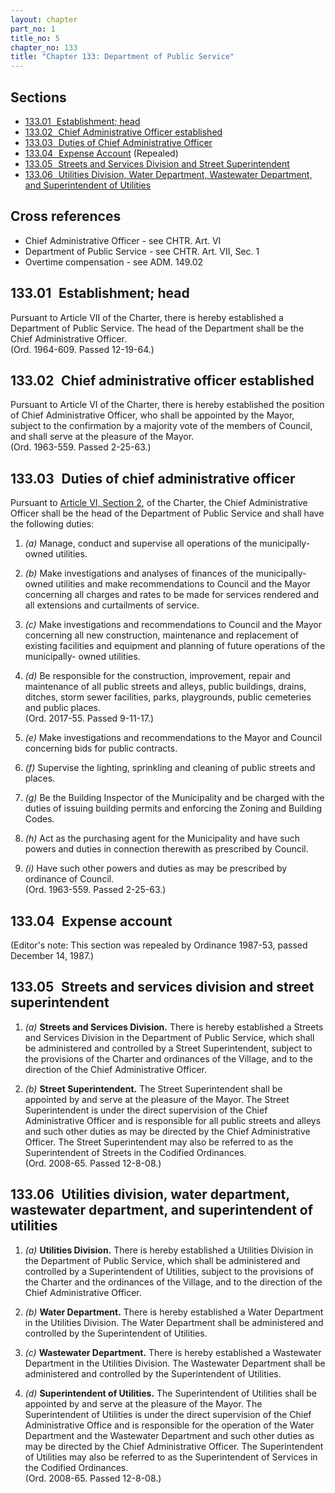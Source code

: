 ```yaml
---
layout: chapter
part_no: 1
title_no: 5
chapter_no: 133
title: "Chapter 133: Department of Public Service"
---
```


## Sections

* [133.01   Establishment; head](#13301-establishment-head)
* [133.02   Chief Administrative Officer established](#13302-chief-administrative-officer-established)
* [133.03   Duties of Chief Administrative Officer](#13303-duties-of-chief-administrative-officer)
* [133.04   Expense Account](#13304-expense-account) (Repealed)
* [133.05   Streets and Services Division and Street Superintendent](#13305-streets-and-services-division-and-street-superintendent)
* [133.06   Utilities Division, Water Department, Wastewater Department, and Superintendent of Utilities](#13306-utilities-division-water-department-wastewater-department-and-superintendent-of-utilities)

## Cross references

* Chief Administrative Officer - see CHTR. Art. VI
* Department of Public Service - see CHTR. Art. VII, Sec. 1
* Overtime compensation - see ADM. 149.02

## 133.01   Establishment; head

Pursuant to Article VII of the Charter, there is hereby established a Department
of Public Service. The head of the Department shall be the Chief Administrative
Officer.\
(Ord. 1964-609. Passed 12-19-64.)

## 133.02   Chief administrative officer established

Pursuant to Article VI of the Charter, there is hereby established the position
of Chief Administrative Officer, who shall be appointed by the Mayor, subject to
the confirmation by a majority vote of the members of Council, and shall serve
at the pleasure of the Mayor.\
(Ord. 1963-559. Passed 2-25-63.)

## 133.03   Duties of chief administrative officer

Pursuant to [Article VI, Section 2][CFC 6.2], of the Charter, the Chief
Administrative Officer shall be the head of the Department of Public Service and
shall have the following duties:

1. _(a)_ Manage, conduct and supervise all operations of the municipally-owned
utilities.

2. _(b)_ Make investigations and analyses of finances of the municipally-owned
utilities and make recommendations to Council and the Mayor concerning all
charges and rates to be made for services rendered and all extensions and
curtailments of service.

3. _(c)_ Make investigations and recommendations to Council and the Mayor
concerning all new construction, maintenance and replacement of existing
facilities and equipment and planning of future operations of the municipally-
owned utilities.

4. _(d)_ Be responsible for the construction, improvement, repair and
maintenance of all public streets and alleys, public buildings, drains, ditches,
storm sewer facilities, parks, playgrounds, public cemeteries and public
places.\
(Ord. 2017-55. Passed 9-11-17.)

5. _(e)_ Make investigations and recommendations to the Mayor and Council
concerning bids for public contracts.

6. _(f)_ Supervise the lighting, sprinkling and cleaning of public streets and
places.

7. _(g)_ Be the Building Inspector of the Municipality and be charged with the
duties of issuing building permits and enforcing the Zoning and Building Codes.

8. _(h)_ Act as the purchasing agent for the Municipality and have such powers
and duties in connection therewith as prescribed by Council.

9. _(i)_ Have such other powers and duties as may be prescribed by ordinance of
Council.\
(Ord. 1963-559. Passed 2-25-63.)

## 133.04   Expense account

(Editor's note: This section was repealed by Ordinance 1987-53, passed December
14, 1987.)

## 133.05   Streets and services division and street superintendent

1. _(a)_ **Streets and Services Division.** There is hereby established a
Streets and Services Division in the Department of Public Service, which shall
be administered and controlled by a Street Superintendent, subject to the
provisions of the Charter and ordinances of the Village, and to the direction of
the Chief Administrative Officer.

2. _(b)_ **Street Superintendent.** The Street Superintendent shall be appointed
by and serve at the pleasure of the Mayor. The Street Superintendent is under
the direct supervision of the Chief Administrative Officer and is responsible
for all public streets and alleys and such other duties as may be directed by
the Chief Administrative Officer. The Street Superintendent may also be referred
to as the Superintendent of Streets in the Codified Ordinances.\
(Ord. 2008-65. Passed 12-8-08.)

## 133.06   Utilities division, water department, wastewater department, and superintendent of utilities

1. _(a)_ **Utilities Division.** There is hereby established a Utilities
Division in the Department of Public Service, which shall be administered and
controlled by a Superintendent of Utilities, subject to the provisions of the
Charter and the ordinances of the Village, and to the direction of the Chief
Administrative Officer.

2. _(b)_ **Water Department.** There is hereby established a Water Department in
the Utilities Division. The Water Department shall be administered and
controlled by the Superintendent of Utilities.

3. _(c)_ **Wastewater Department.** There is hereby established a Wastewater
Department in the Utilities Division. The Wastewater Department shall be
administered and controlled by the Superintendent of Utilities.

4. _(d)_ **Superintendent of Utilities.** The Superintendent of Utilities shall
be appointed by and serve at the pleasure of the Mayor. The Superintendent of
Utilities is under the direct supervision of the Chief Administrative Office and
is responsible for the operation of the Water Department and the Wastewater
Department and such other duties as may be directed by the Chief Administrative
Officer. The Superintendent of Utilities may also be referred to as the
Superintendent of Services in the Codified Ordinances.\
(Ord. 2008-65. Passed 12-8-08.)

[CFC 6.2]:</articles/article-vi-chief-administrative-officer/#section-vi-2-duties>
